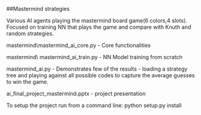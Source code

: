 ##Mastermind strategies

Various AI agents playing the mastermind board game(6 colors,4 slots).
Focused on training NN that plays the game and compare with Knuth and random strategies.
 
mastermind\mastermind_ai_core.py - Core functionalities 

mastermind\ mastermind_ai_train.py - NN Model training from scratch

mastermind_ai.py - Demonstrates few of the results - loading a strategy tree and playing against all possible codes to capture the average guesses to win the game.

ai_final_project_mastermind.pptx - project presentation 

To setup the project run from a command line:
python setup.py install



 
